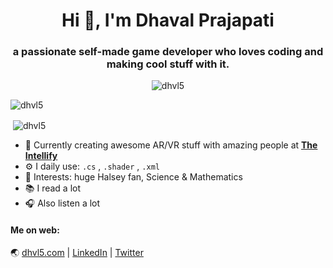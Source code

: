 <h1 align="center">Hi 👋, I'm Dhaval Prajapati</h1>
<h3 align="center">a passionate self-made game developer who loves coding and making cool stuff with it.</h3>

<p align="center"> <img src="https://komarev.com/ghpvc/?username=dhvl5" alt="dhvl5" /> </p>

<p><img align="center" src="https://github-readme-stats.vercel.app/api/top-langs/?username=dhvl5&layout=compact&hide=html" alt="dhvl5" /></p>
<p>&nbsp;<img align="center" src="https://github-readme-stats.vercel.app/api?username=dhvl5&show_icons=true" alt="dhvl5" /></p>

 - :office: Currently creating awesome AR/VR stuff with amazing people at [**The Intellify**](https://theintellify.com/)
 - ⚙️ I daily use: `.cs` , `.shader` , `.xml`
 - :green_heart: Interests: huge Halsey fan, Science & Mathematics
 - :books: I read a lot
 - :headphones: Also listen a lot
 
#### Me on web:
 :earth_asia: [dhvl5.com](https://www.dhvl5.com/) | [LinkedIn](https://www.linkedin.com/in/dhvl5/) | [Twitter](https://twitter.com/dhvl05)

<!--
**dhvl5/dhvl5** is a ✨ _special_ ✨ :earth_asia: repository because its `README.md` (this file) appears on your GitHub profile.

Here are some ideas to get you started:

- 🔭 I’m currently working on ...
- 🌱 I’m currently learning ...
- 👯 I’m looking to collaborate on ...
- 🤔 I’m looking for help with ...
- 💬 Ask me about ...
- 📫 How to reach me: ...
- 😄 Pronouns: ...
- ⚡ Fun fact: ...
-->
